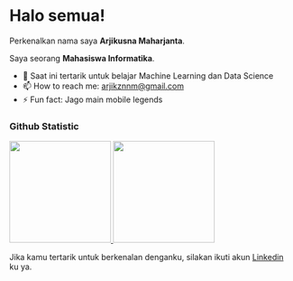 # Halo semua! 

Perkenalkan nama saya **Arjikusna Maharjanta**.<br>

Saya seorang **Mahasiswa Informatika**.<br>

- 🌱 Saat ini tertarik untuk belajar Machine Learning dan Data Science
- 📫 How to reach me: arjikznnm@gmail.com
- ⚡ Fun fact: Jago main mobile legends

### Github Statistic
<p align="left">
<a href="https://github.com/dimasmds">
  <img height="180em" src="https://github-readme-stats-eight-theta.vercel.app/api?username=Arrvold&show_icons=true&theme=algolia&include_all_commits=true&count_private=true"/>
  <img height="180em" src="https://github-readme-stats-eight-theta.vercel.app/api/top-langs/?username=Arrvold&layout=compact&langs_count=8&theme=algolia"/>
</a>
</p>

Jika kamu tertarik untuk berkenalan denganku, silakan ikuti akun [Linkedin](https://www.linkedin.com/in/arjikusna-maharjanta-a21545293/) ku ya.
